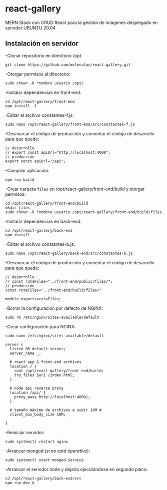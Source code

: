 # react-gallery
MERN Stack con CRUD React para la gestión de imágenes desplegado en servidor UBUNTU 20.04

## Instalación en servidor

-Clonar repositorio en directorio /opt 
```
git clone https://github.com/moleculas/react-gallery.git
```
-Otorgar permisos al directorio:
```
sudo chown -R *nombre usuario /opt/
```
-Instalar dependencias en front-end:
```
cd /opt/react-gallery/front-end
npm install -f
```
-Editar el archivo constantes-f.js: 

```
sudo nano /opt/react-gallery/front-end/src/constantes-f.js
```

-Desmarcar el código de producción y comentar el código de desarrollo para que quede: 
```
// desarrollo
// export const apiUrl="http://localhost:4000";
// producción
export const apiUrl="/api";
```
-Compilar aplicación:
```
npm run build
```
-Crear carpeta `files` en /opt/react-gallery/front-end/build y otorgar permisos:
```
cd /opt/react-gallery/front-end/build
mkdir files
sudo chown -R *nombre usuario /opt/react-gallery/front-end/build/files
```
-Instalar dependencias en back-end:
```
cd /opt/react-gallery/back-end
npm install
```
-Editar el archivo constantes-b.js: 
```
sudo nano /opt/react-gallery/back-end/src/constantes-b.js
```
-Desmarcar el código de producción y comentar el código de desarrollo para que quede: 
```
// desarrollo
// const rutaFiles="../front-end/public/files/";
// producción
const rutaFiles="../front-end/build/files/"

module.exports=rutaFiles;
```
-Borrar la configuración por defecto de NGINX: 
```
sudo rm /etc/nginx/sites-available/default
```
-Crear configuración para NGINX: 
```
sudo nano /etc/nginx/sites-available/default
```
```
server {
  listen 80 default_server;
  server_name _;

  # react app & front-end archivos
  location / {
    root /opt/react-gallery/front-end/build;
    try_files $uri /index.html;
  }

  # node api reverse proxy
  location /api/ {
    proxy_pass http://localhost:4000/;
  }

  # tamaño máximo de archivos a subir 10M #
  client_max_body_size 10M;

}
```
-Reiniciar servidor: 
```
sudo systemctl restart nginx
```
-Arrancar mongod (*si no está operativo*): 
```
sudo systemctl start mongod.service
```
-Arrancar el servidor node y dejarlo ejecutándose en segundo plano: 
```
cd /opt/react-gallery/back-end/src
npm run dev &
```
